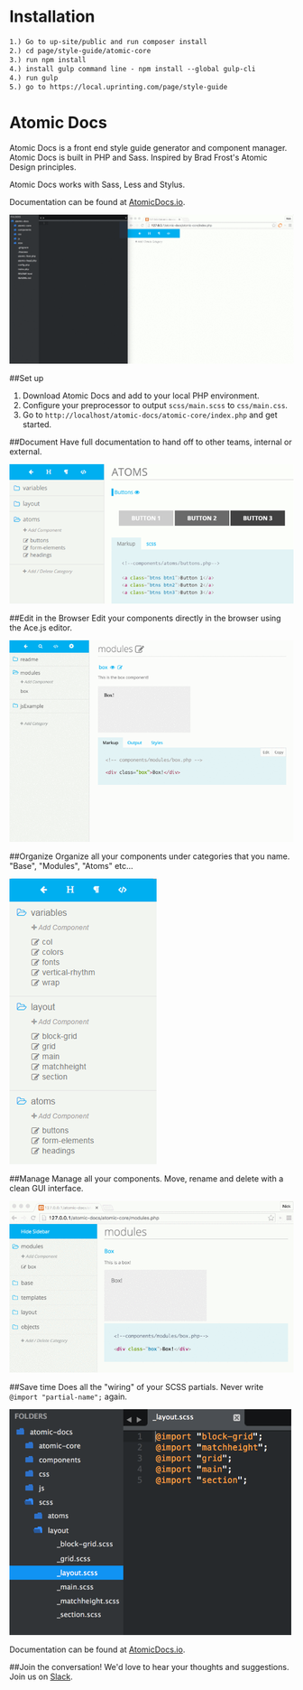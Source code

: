 # Installation
    1.) Go to up-site/public and run composer install
    2.) cd page/style-guide/atomic-core
    3.) run npm install 
    4.) install gulp command line - npm install --global gulp-cli 
    4.) run gulp
    5.) go to https://local.uprinting.com/page/style-guide

# Atomic Docs

Atomic Docs is a front end style guide generator and component manager. Atomic Docs is built in PHP and Sass. Inspired by Brad Frost's Atomic Design principles.

Atomic Docs works with Sass, Less and Stylus.

Documentation can be found at <a href="http://atomicdocs.io/">AtomicDocs.io</a>.

<img src="atomic-core/img/demo1.gif" alt="atomic docs gif" />

##Set up

1. Download Atomic Docs and add to your local PHP environment.
2. Configure your preprocessor to output `scss/main.scss` to `css/main.css`.
3. Go to `http://localhost/atomic-docs/atomic-core/index.php` and get started.

##Document
Have full documentation to hand off to other teams, internal or external.

<img src="atomic-core/img/document.png" />

##Edit in the Browser
Edit your components directly in the browser using the Ace.js editor.

<img src="atomic-core/img/editor-gif.gif" />


##Organize
Organize all your components under categories that you name. "Base", "Modules", "Atoms" etc...

<img src="atomic-core/img/organize.png"/>

##Manage
Manage all your components. Move, rename and delete with a clean GUI interface.

<img src="atomic-core/img/manage.gif" />

##Save time
Does all the "wiring" of your SCSS partials. Never write `@import "partial-name";` again.

<img width="500" src="atomic-core/img/helpful.png"/>

Documentation can be found at <a href="http://atomicdocs.io/">AtomicDocs.io</a>.

##Join the conversation!
We'd love to hear your thoughts and suggestions. Join us on <a href="https://nick578.typeform.com/to/NwX0ox">Slack</a>.


